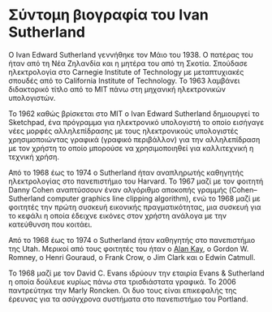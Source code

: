 # Σύντομη βιογραφία του Ivan Sutherland

Ο Ivan Edward Sutherland γεννήθηκε τον Μάιο του 1938. Ο πατέρας του ήταν από τη Νέα Ζηλανδία και η μητέρα του από τη Σκοτία. Σπούδασε ηλεκτρολογία στο Carnegie Institute of Technology με μεταπτυχιακές σπουδές από το California Institute of Technology. Το 1963 λαμβάνει διδακτορικό τίτλο από το MIT πάνω στη μηχανική ηλεκτρονικών υπολογιστών.

Το 1962 καθώς βρίσκεται στο MIT ο Ivan Edward Sutherland δημιουργεί το Sketchpad, ένα πρόγραμμα για ηλεκτρονικό υπολογιστή το οποίο εισήγαγε νέες μορφές αλληλεπίδρασης με τους ηλεκτρονικούς υπολογιστές χρησιμοποιώντας γραφικά (γραφικό περιβάλλον) για την αλληλεπίδραση με τον χρήστη το οποίο μπορούσε να χρησιμοποιηθεί για καλλιτεχνική η τεχνική χρήση.

Από το 1968 έως το 1974 ο Sutherland ήταν αναπληρωτής καθηγητής ηλεκτρολογίας στο πανεπιστήμιο του Harvard. Το 1967 μαζί με τον φοιτητή Danny Cohen αναπτύσσουν έναν αλγόριθμο αποκοπής γραμμής (Cohen–Sutherland computer graphics line clipping algorithm), ενώ το 1968 μαζί με φοιτητές την πρώτη συσκευή εικονικής πραγματικότητας, μια συσκευή για το κεφάλι η οποία έδειχνε εικόνες στον χρήστη ανάλογα με την κατεύθυνση  που κοιτάει.

Από το 1968 έως το 1974 ο Sutherland ήταν καθηγητής στο πανεπιστήμιο της Utah. Μερικοί από τους φοιτητές του ήταν ο [Alan Kay](https://p14pets-gr.netlify.app/biography/alan-kay/), o Gordon W. Romney, o Henri Gouraud, o Frank Crow, o Jim Clark και ο Edwin Catmull.

Το 1968 μαζί με τον David C. Evans ιδρύουν την εταιρία Evans & Sutherland η οποία δούλευε κυρίως πάνω στα τρισδιάστατα γραφικά.
Το 2006 παντρεύτηκε την Marly Roncken. Οι δυο τους είναι επικεφαλής της έρευνας για τα ασύγχρονα συστήματα στο πανεπιστήμιο του Portland.
